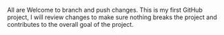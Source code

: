 All are Welcome to branch and push changes. 
This is my first GitHub project, I will review changes to make sure nothing breaks the project and contributes to the overall goal of the project.
